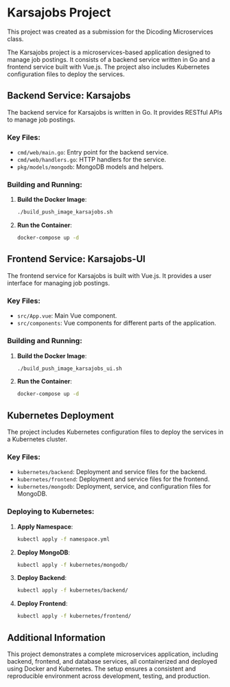 # Karsajobs Project

This project was created as a submission for the Dicoding Microservices class.

The Karsajobs project is a microservices-based application designed to manage job postings. It consists of a backend service written in Go and a frontend service built with Vue.js. The project also includes Kubernetes configuration files to deploy the services.

## Backend Service: Karsajobs

The backend service for Karsajobs is written in Go. It provides RESTful APIs to manage job postings. 

### Key Files:
- `cmd/web/main.go`: Entry point for the backend service.
- `cmd/web/handlers.go`: HTTP handlers for the service.
- `pkg/models/mongodb`: MongoDB models and helpers.

### Building and Running:
1. **Build the Docker Image**:
    ```sh
    ./build_push_image_karsajobs.sh
    ```

2. **Run the Container**:
    ```sh
    docker-compose up -d
    ```

## Frontend Service: Karsajobs-UI

The frontend service for Karsajobs is built with Vue.js. It provides a user interface for managing job postings.

### Key Files:
- `src/App.vue`: Main Vue component.
- `src/components`: Vue components for different parts of the application.

### Building and Running:
1. **Build the Docker Image**:
    ```sh
    ./build_push_image_karsajobs_ui.sh
    ```

2. **Run the Container**:
    ```sh
    docker-compose up -d
    ```

## Kubernetes Deployment

The project includes Kubernetes configuration files to deploy the services in a Kubernetes cluster.

### Key Files:
- `kubernetes/backend`: Deployment and service files for the backend.
- `kubernetes/frontend`: Deployment and service files for the frontend.
- `kubernetes/mongodb`: Deployment, service, and configuration files for MongoDB.

### Deploying to Kubernetes:
1. **Apply Namespace**:
    ```sh
    kubectl apply -f namespace.yml
    ```

2. **Deploy MongoDB**:
    ```sh
    kubectl apply -f kubernetes/mongodb/
    ```

3. **Deploy Backend**:
    ```sh
    kubectl apply -f kubernetes/backend/
    ```

4. **Deploy Frontend**:
    ```sh
    kubectl apply -f kubernetes/frontend/
    ```

## Additional Information

This project demonstrates a complete microservices application, including backend, frontend, and database services, all containerized and deployed using Docker and Kubernetes. The setup ensures a consistent and reproducible environment across development, testing, and production.


